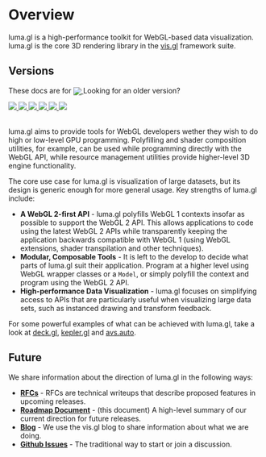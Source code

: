 # Overview

luma.gl is a high-performance toolkit for WebGL-based data visualization. luma.gl is the core 3D rendering library in the [vis.gl](http://vis.gl/) framework suite.


## Versions

These docs are for
<a href="https://github.com/visgl/luma.gl/blob/8.1-release/docs">
  <img style="margin-bottom: -4px" src="https://img.shields.io/badge/luma.gl-v8.1-brightgreen.svg?style=flat-square" />
</a> Looking for an older version?

<a href="https://github.com/visgl/luma.gl/blob/8.0-release/docs">
  <img src="https://img.shields.io/badge/v-8.0-green.svg?style=flat-square" />
</a>
<a href="https://github.com/visgl/luma.gl/blob/7.0-release/docs">
  <img src="https://img.shields.io/badge/v-7.0-green.svg?style=flat-square" />
</a>
<a href="https://github.com/visgl/luma.gl/blob/6.0-release/docs">
  <img src="https://img.shields.io/badge/v-6.0-green.svg?style=flat-square" />
</a>
<a href="https://github.com/visgl/luma.gl/blob/5.0-release/docs">
  <img src="https://img.shields.io/badge/v-5.0-green.svg?style=flat-square" />
</a>
<a href="https://github.com/visgl/luma.gl/blob/4.0-release/docs">
  <img src="https://img.shields.io/badge/v-4.0-green.svg?style=flat-square" />
</a>
<a href="https://github.com/visgl/luma.gl/tree/3.0-release/docs">
  <img src="https://img.shields.io/badge/v-3.0-green.svg?style=flat-square" />
</a>

<BR>
<BR>

luma.gl aims to provide tools for WebGL developers wether they wish to do high or low-level GPU programming. Polyfilling and shader composition utilities, for example, can be used while programming directly with the WebGL API, while resource management utilities provide higher-level 3D engine functionality.

The core use case for luma.gl is visualization of large datasets, but its design is generic enough for more general usage. Key strengths of luma.gl include:

- **A WebGL 2-first API** - luma.gl polyfills WebGL 1 contexts insofar as possible to support the WebGL 2 API. This allows applications to code using the latest WebGL 2 APIs while transparently keeping the application backwards compatible with WebGL 1 (using WebGL extensions, shader transpilation and other techniques).
- **Modular, Composable Tools** - It is left to the develop to decide what parts of luma.gl suit their application. Program at a higher level using WebGL wrapper classes or a `Model`, or simply polyfill the context and program using the WebGL 2 API.
- **High-performance Data Visualization** - luma.gl focuses on simplifying access to APIs that are particularly useful when visualizing large data sets, such as instanced drawing and transform feedback.

For some powerful examples of what can be achieved with luma.gl, take a look at [deck.gl](http://deck.gl/#/), [kepler.gl](https://kepler.gl/) and [avs.auto](https://avs.auto/#/).

## Future

We share information about the direction of luma.gl in the following ways:

* **[RFCs](https://github.com/visgl/luma.gl/tree/7.3-release/dev-docs/RFCs)** - RFCs are technical writeups that describe proposed features in upcoming releases.
* **[Roadmap Document](https://luma.gl/#/documentation/overview/roadmap)** - (this document) A high-level summary of our current direction for future releases.
* **[Blog](https://medium.com/@vis.gl)** - We use the vis.gl blog to share information about what we are doing.
* **[Github Issues](https://github.com/visgl/luma.gl/issues)** - The traditional way to start or join a discussion.
